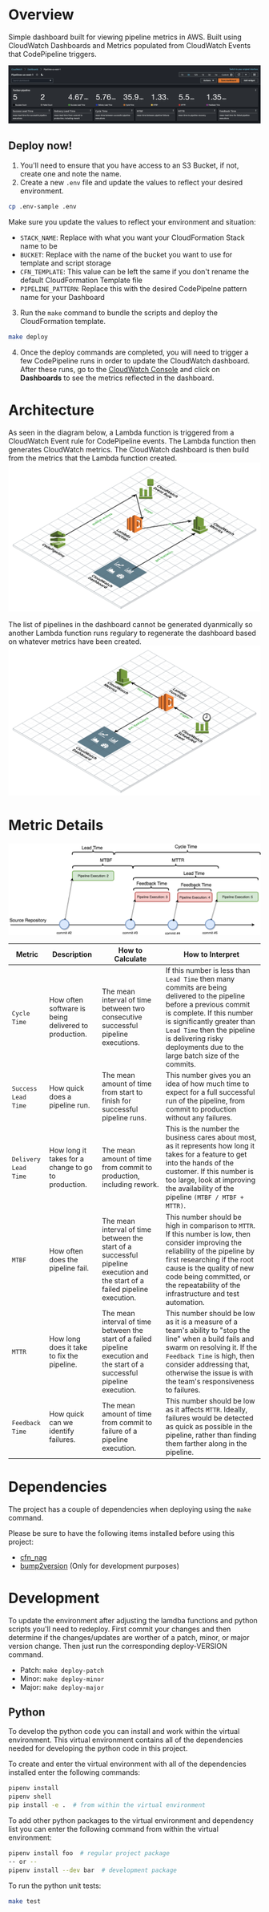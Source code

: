 # Overview

Simple dashboard built for viewing pipeline metrics in AWS. Built using CloudWatch Dashboards and Metrics populated from CloudWatch Events that CodePipeline triggers.

![Dashboard Example](docs/AWS_CodePipeline_Dashboard_Example.png)


## Deploy now!

1. You'll need to ensure that you have access to an S3 Bucket, if not, create one and note the name.
2. Create a new `.env` file and update the values to reflect your desired environment.
``` bash
cp .env-sample .env
```
Make sure you update the values to reflect your environment and situation:
* `STACK_NAME`: Replace with what you want your CloudFormation Stack name to be
* `BUCKET`: Replace with the name of the bucket you want to use for template and script storage
* `CFN_TEMPLATE`: This value can be left the same if you don't rename the default CloudFormation Template file
* `PIPELINE_PATTERN`: Replace this with the desired CodePipelne pattern name for your Dashboard
3. Run the `make` command to bundle the scripts and deploy the CloudFormation template.
``` bash
make deploy
```
4. Once the deploy commands are completed, you will need to trigger a few CodePipeline runs in order to update the CloudWatch dashboard. After these runs, go to the [CloudWatch Console](https://console.aws.amazon.com/cloudwatch) and click on **Dashboards** to see the metrics reflected in the dashboard. 


# Architecture

As seen in the diagram below, a Lambda function is triggered from a CloudWatch Event rule for CodePipeline events. The Lambda function then generates CloudWatch metrics. The CloudWatch dashboard is then build from the metrics that the Lambda function created.
![Metric Diagram](docs/pipeline-dashboard.png)

The list of pipelines in the dashboard cannot be generated dyanmically so another Lambda function runs regulary to regenerate the dashboard based on whatever metrics have been created.
![Dashboard Builder Diagram](docs/pipeline-dashboard-builder.png)


# Metric Details

![Pipeline Runs Metric Details](docs/pipeline-run-example-metrics-layout.png)

| Metric | Description | How to Calculate | How to Interpret |
| -------| ----------- | ---------------- | ---------------- |
| `Cycle Time` | How often software is being delivered to production. | The mean interval of time between two consecutive successful pipeline executions. | If this number is less than `Lead Time` then many commits are being delivered to the pipeline before a previous commit is complete. If this number is significantly greater than `Lead Time` then the pipeline is delivering risky deployments due to the large batch size of the commits. |
| `Success Lead Time` | How quick does a pipeline run. | The mean amount of time from start to finish for successful pipeline runs. | This number gives you an idea of how much time to expect for a full successful run of the pipeline, from commit to production without any failures. |
| `Delivery Lead Time` | How long it takes for a change to go to production. | The mean amount of time from commit to production, including rework. | This is the number the business cares about most, as it represents how long it takes for a feature to get into the hands of the customer. If this number is too large, look at improving the availability of the pipeline `(MTBF / MTBF + MTTR)`. |
| `MTBF` | How often does the pipeline fail. | The mean interval of time between the start of a successful pipeline execution and the start of a failed pipeline execution.| This number should be high in comparison to `MTTR`. If this number is low, then consider improving the reliability of the pipeline by first researching if the root cause is the quality of new code being committed, or the repeatability of the infrastructure and test automation. |
| `MTTR` | How long does it take to fix the pipeline. | The mean interval of time between the start of a failed pipeline execution and the start of a successful pipeline execution.| This number should be low as it is a measure of a team's ability to "stop the line" when a build fails and swarm on resolving it. If the `Feedback Time` is high, then consider addressing that, otherwise the issue is with the team's responsiveness to failures. |
| `Feedback Time` | How quick can we identify failures. | The mean amount of time from commit to failure of a pipeline execution. | This number should be low as it affects `MTTR`. Ideally, failures would be detected as quick as possible in the pipeline, rather than finding them farther along in the pipeline. |


# Dependencies

The project has a couple of dependencies when deploying using the `make` command.

Please be sure to have the following items installed before using this project:
* [cfn_nag](https://github.com/stelligent/cfn_nag)
* [bump2version](https://pypi.org/project/bump2version/) (Only for development purposes)


# Development

To update the environment after adjusting the lamdba functions and python scripts you'll need to redeploy. First commit your changes and then determine if the changes/updates are worther of a patch, minor, or major version change. Then just run the corresponding deploy-VERSION command.
* Patch: `make deploy-patch`
* Minor: `make deploy-minor`
* Major: `make deploy-major`

## Python

To develop the python code you can install and work within the virtual environment. This virtual environment contains all of the dependencies needed for developing the python code in this project.

To create and enter the virtual environment with all of the dependencies installed enter the following commands:

``` bash
pipenv install
pipenv shell
pip install -e .  # from within the virtual environment
```

To add other python packages to the virtual environment and dependency list you can enter the following command from within the virtual environment:

``` bash
pipenv install foo  # regular project package
-- or --
pipenv install --dev bar  # development package
```

To run the python unit tests:

``` bash
make test
```
